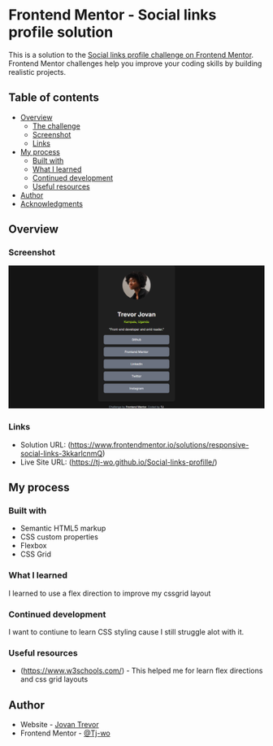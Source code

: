 # Frontend Mentor - Social links profile solution

This is a solution to the [Social links profile challenge on Frontend Mentor](https://www.frontendmentor.io/challenges/social-links-profile-UG32l9m6dQ). Frontend Mentor challenges help you improve your coding skills by building realistic projects. 

## Table of contents

- [Overview](#overview)
  - [The challenge](#the-challenge)
  - [Screenshot](#screenshot)
  - [Links](#links)
- [My process](#my-process)
  - [Built with](#built-with)
  - [What I learned](#what-i-learned)
  - [Continued development](#continued-development)
  - [Useful resources](#useful-resources)
- [Author](#author)
- [Acknowledgments](#acknowledgments)


## Overview



### Screenshot

![Site Screenshot](FireShot.png?raw=true "Title")


### Links

- Solution URL: (https://www.frontendmentor.io/solutions/responsive-social-links-3kkarlcnmQ)
- Live Site URL: (https://tj-wo.github.io/Social-links-profille/)

## My process

### Built with

- Semantic HTML5 markup
- CSS custom properties
- Flexbox
- CSS Grid


### What I learned

I learned to use a flex direction to improve my cssgrid layout

### Continued development

I want to contiune to learn CSS styling cause I still struggle alot with it.

### Useful resources

- (https://www.w3schools.com/) - This helped me for learn flex directions and css grid layouts


## Author

- Website - [Jovan Trevor](https://tj-wo.github.io/)
- Frontend Mentor - [@Tj-wo](https://www.frontendmentor.io/profile/Tj-wo)


